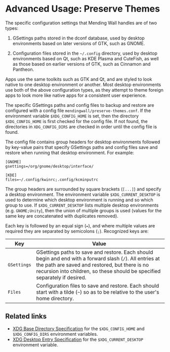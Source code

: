# Advanced Usage: Preserve Themes

The specific configuration settings that Mending Wall handles are of two types:

1. GSettings paths stored in the dconf database, used by desktop environments based on later versions of GTK, such as GNOME.

2. Configuration files stored in the `~/.config` directory, used by desktop environments based on Qt, such as KDE Plasma and CuteFish, as well as those based on earlier versions of GTK, such as Cinnamon and Pantheon.

Apps use the same toolkits such as GTK and Qt, and are styled to look native to one desktop environment or another. Most desktop environments use both of the above configuration types, as they attempt to theme foreign apps to look more like native apps for a consistent user experience.

The specific GSettings paths and config files to backup and restore are configured with a config file `mendingwall/preserve-themes.conf`. If the environment variable `$XDG_CONFIG_HOME` is set, then the directory `$XDG_CONFIG_HOME` is first checked for the config file. If not found, the directories in `XDG_CONFIG_DIRS` are checked in order until the config file is found.

The config file contains group headers for desktop environments followed by key-value pairs that specify GSettings paths and config files save and restore when running that desktop environment. For example:
```
[GNOME]
gsettings=/org/gnome/desktop/interface/

[KDE]
files=~/.config/kwinrc;.config/kcminputrc
```
The group headers are surrounded by square brackets (`[...]`) and specify a desktop environment. The environment variable `$XDG_CURRENT_DESKTOP` is used to determine which desktop environment is running and so which group to use. If `$XDG_CURRENT_DESKTOP` lists multiple desktop environments (e.g. `GNOME;Unity`), then the union of multiple groups is used (values for the same key are concatenated with duplicates removed).

Each key is followed by an equal sign (`=`), and where multiple values are required they are separated by semicolons (`;`). Recognized keys are:

| Key | Value |
| --- | ----- |
| `GSettings` | GSettings paths to save and restore. Each should begin and end with a forward slash (`/`). All entries at the path are saved and restored, but there is no recursion into children, so these should be specified separately if desired. |
| `Files` | Configuration files to save and restore. Each should start with a tilde (`~`) so as to be relative to the user's home directory. |

## Related links

- [XDG Base Directory Specification](https://specifications.freedesktop.org/basedir-spec/latest/) for the `$XDG_CONFIG_HOME` and `$XDG_CONFIG_DIRS` environment variables.
- [XDG Desktop Entry Specification](https://specifications.freedesktop.org/desktop-entry-spec/latest/) for the `$XDG_CURRENT_DESKTOP` environment variable.

